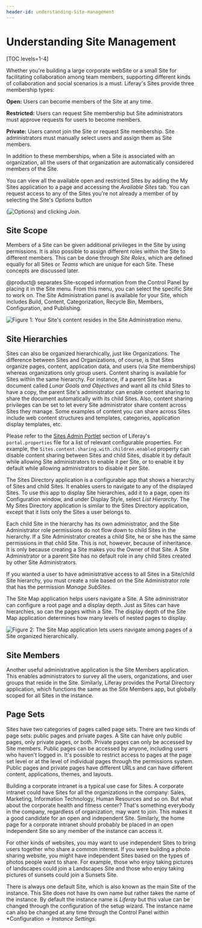 ```yaml
---
header-id: understanding-Site-management
---
```


# Understanding Site Management

[TOC levels=1-4]

Whether you're building a large corporate webSite or a small Site for
facilitating collaboration among team members, supporting different kinds of
collaboration and social scenarios is a must. Liferay's Sites provide three
membership types:

**Open:** Users can become members of the Site at any time.

**Restricted:** Users can request Site membership but Site administrators must
approve requests for users to become members.

**Private:** Users cannot join the Site or request Site membership. Site
administrators must manually select users and assign them as Site members.

In addition to these memberships, when a Site is associated with an
organization, all the users of that organization are automatically considered
members of the Site.

You can view all the available open and restricted Sites by adding the My Sites
application to a page and accessing the *Available Sites* tab. You can request
access to any of the Sites you're not already a member of by selecting the
Site's *Options* button

(![Options](../../../../images/icon-actions.png)) and clicking *Join*.

## Site Scope

Members of a Site can be given additional privileges in the Site by using
permissions. It is also possible to assign different roles within the
Site to different members. This can be done through *Site Roles*, which are
defined equally for all Sites or *Teams* which are unique for each Site. These
concepts are discussed later.

@product@ separates Site-scoped information from the Control Panel by placing it
in the Site menu. From this menu, you can select the specific Site to work on.
The Site Administration panel is available for your Site, which includes Build,
Content, Categorization, Recycle Bin, Members, Configuration, and Publishing.

![Figure 1: Your Site's content resides in the Site Administration menu.](../../../../images/web-content-site-content.png)

## Site Hierarchies

Sites can also be organized hierarchically, just like Organizations. The
difference between Sites and Organizations, of course, is that Sites organize
pages, content, application data, and users (via Site memberships) whereas
organizations only group users. Content sharing is available for Sites within
the same hierarchy. For instance, if a parent Site has a document called *Lunar
Goals and Objectives* and want all its child Sites to have a copy, the parent
Site's administrator can enable content sharing to share the document
automatically with its child Sites. Also, content sharing privileges can be set
to let every Site administrator share content across Sites they manage. Some
examples of content you can share across Sites include web content structures
and templates, categories, application display templates, etc.

Please refer to the 
[Sites Admin Portlet](https://docs.liferay.com/portal/7.1/propertiesdoc/portal.properties.html#Sites%20Admin%20Portlet)
section of Liferay's `portal.properties` file for a list of relevant
configurable properties. For example, the
`Sites.content.sharing.with.children.enabled` property can disable content
sharing between Sites and child Sites, disable it by default while allowing Site
administrators to enable it per Site, or to enable it by default while allowing
administrators to disable it per Site.

The Sites Directory application is a configurable app that shows a hierarchy of
Sites and child Sites. It enables users to navigate to any of the displayed
Sites. To use this app to display Site hierarchies, add it to a page, open its
Configuration window, and under Display Style, select *List Hierarchy*. The My
Sites Directory application is similar to the Sites Directory application,
except that it lists only the Sites a user belongs to.

Each child Site in the hierarchy has its own administrator, and the Site
Administrator role permissions do not flow down to child Sites in the hierarchy.
If a Site Administrator creates a child Site, he or she has the same permissions
in that child Site. This is not, however, because of inheritance. It is only
because creating a Site makes you the Owner of that Site. A Site Administrator
or a parent Site has no default role in any child Sites created by other Site
Administrators. 

If you wanted a user to have administrative access to all Sites in a Site/child
Site hierarchy, you must create a role based on the Site Administrator role that
has the permission *Manage SubSites*. 

The Site Map application helps users navigate a Site. A Site administrator can
configure a root page and a display depth. Just as Sites can have hierarchies,
so can the pages within a Site. The display depth of the Site Map application
determines how many levels of nested pages to display.

![Figure 2: The Site Map application lets users navigate among pages of a Site organized hierarchically.](../../../../images/site-directory-site-map.png)

## Site Members

Another useful administrative application is the Site Members application. This
enables administrators to survey all the users, organizations, and user groups
that reside in the Site. Similarly, Liferay provides the Portal Directory
application, which functions the same as the Site Members app, but globally
scoped for all Sites in the instance.

## Page Sets

Sites have two categories of pages called page sets. There are two kinds of page
sets: public pages and private pages. A Site can have only public pages, only
private pages, or both. Private pages can only be accessed by Site members.
Public pages can be accessed by anyone, including users who haven't logged in.
It's possible to restrict access to pages at the page set level or at the level
of individual pages through the permissions system. Public pages and private
pages have different URLs and can have different content, applications, themes,
and layouts.

Building a corporate intranet is a typical use case for Sites. A corporate
intranet could have Sites for all the organizations in the company: Sales,
Marketing, Information Technology, Human Resources and so on. But what about the
corporate health and fitness center? That's something everybody in the company,
regardless of organization, may want to join. This makes it a good candidate for
an open and independent Site. Similarly, the home page for a corporate intranet
should probably be placed in an open independent Site so any member of the
instance can access it.

For other kinds of websites, you may want to use independent Sites to bring
users together who share a common interest. If you were building a photo sharing
website, you might have independent Sites based on the types of photos people
want to share. For example, those who enjoy taking pictures of landscapes could
join a Landscapes Site and those who enjoy taking pictures of sunsets could join
a Sunsets Site.

There is always one default Site, which is also known as the main Site of the
instance. This Site does not have its own name but rather takes the name of the
instance. By default the instance name is *Liferay* but this value can be
changed through the configuration of the setup wizard. The instance name can
also be changed at any time through the Control Panel within *Configuration
&rarr; *Instance Settings*.
